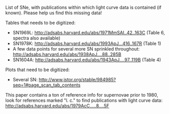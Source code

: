 List of SNe, with publications within which light curve data is contained (if known). Please help us find this missing data!

Tables that needs to be digitized:
* SN1969L: http://adsabs.harvard.edu/abs/1971MmSAI..42..163C (Table 6, spectra also available)
* SN1978K: http://adsabs.harvard.edu/abs/1993ApJ...416..167R (Table 1)
* A few data points for several more SN sprinkled throughout: http://adsabs.harvard.edu/abs/1938ApJ....88..285B
* SN1604A: http://adsabs.harvard.edu/abs/1943ApJ....97..119B (Table 4)

Plots that need to be digitized:
* Several SN: http://www.jstor.org/stable/984985?seq=1#page_scan_tab_contents

This paper contains a ton of reference info for supernovae prior to 1980, look for references marked "l. c." to find publications with light curve data: http://adsabs.harvard.edu/abs/1979AcC.....8....5F
